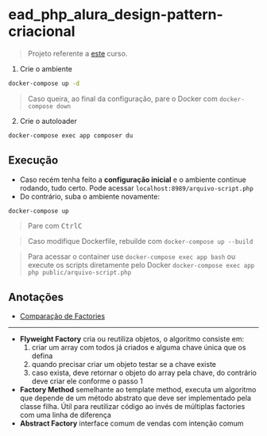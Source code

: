 # ead_php_alura_design-pattern-criacional

> Projeto referente a [este](https://cursos.alura.com.br/course/php-design-pattern-criacional) curso.

1. Crie o ambiente
```sh
docker-compose up -d
```
> Caso queira, ao final da configuração, pare o Docker com ``docker-compose down``

2. Crie o autoloader
```sh
docker-compose exec app composer du
```

## Execução

- Caso recém tenha feito a **configuração inicial** e o ambiente continue rodando, tudo certo. Pode acessar ``localhost:8989/arquivo-script.php``
- Do contrário, suba o ambiente novamente:
```sh
docker-compose up
```
> Pare com <kbd>Ctrl</kbd><kbd>C</kbd>

> Caso modifique Dockerfile, rebuilde com ``docker-compose up --build``

> Para acessar o container use ``docker-compose exec app bash`` ou execute os scripts diretamente pelo Docker ``docker-compose exec app php public/arquivo-script.php``

## Anotações

- [Comparação de Factories](https://refactoring.guru/pt-br/design-patterns/factory-comparison)

---

- **Flyweight Factory** cria ou reutiliza objetos, o algoritmo consiste em:
    1. criar um array com todos já criados e alguma chave única que os defina
    2. quando precisar criar um objeto testar se a chave existe
    3. caso exista, deve retornar o objeto do array pela chave, do contrário deve criar ele conforme o passo 1
- **Factory Method** semelhante ao template method, executa um algoritmo que depende de um método abstrato que deve ser implementado pela classe filha. Útil para reutilizar código ao invés de múltiplas factories com uma linha de diferença
- **Abstract Factory** interface comum de vendas com intenção comum
